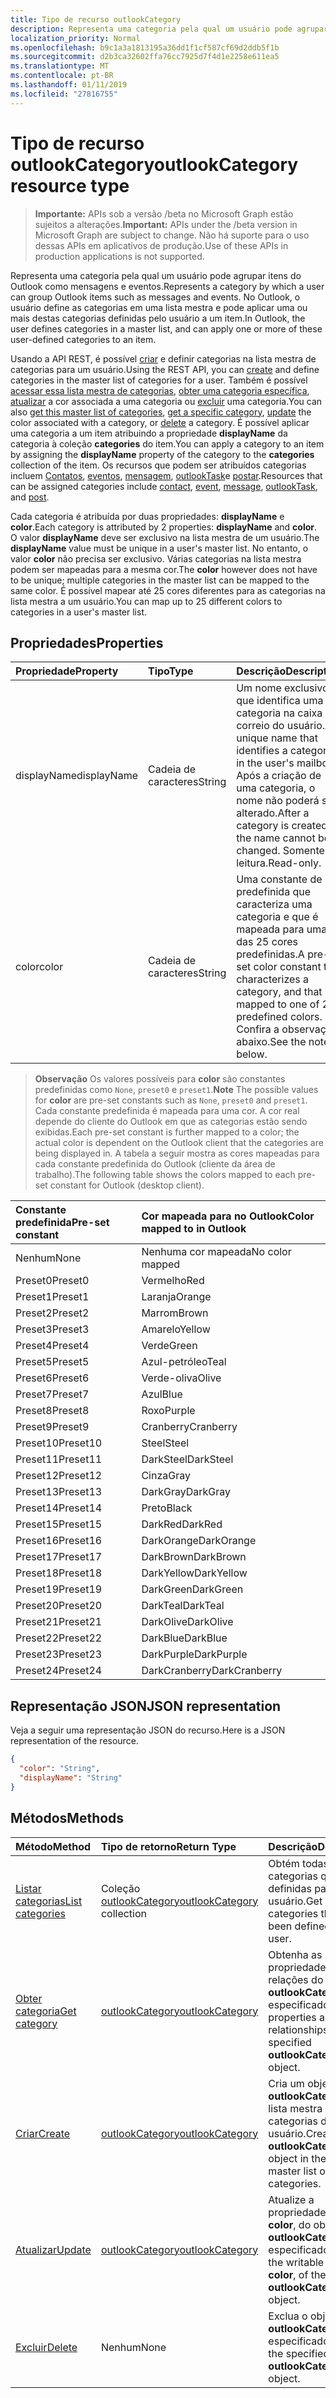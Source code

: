 ```yaml
---
title: Tipo de recurso outlookCategory
description: Representa uma categoria pela qual um usuário pode agrupar itens do Outlook como mensagens e eventos. No Outlook, o usuário define as categorias em uma lista mestra e pode aplicar um ou mais desses definidas pelo usuário
localization_priority: Normal
ms.openlocfilehash: b9c1a3a1813195a36dd1f1cf587cf69d2ddb5f1b
ms.sourcegitcommit: d2b3ca32602ffa76cc7925d7f4d1e2258e611ea5
ms.translationtype: MT
ms.contentlocale: pt-BR
ms.lasthandoff: 01/11/2019
ms.locfileid: "27816755"
---
```

# <a name="outlookcategory-resource-type"></a><span data-ttu-id="08b55-104">Tipo de recurso outlookCategory</span><span class="sxs-lookup"><span data-stu-id="08b55-104">outlookCategory resource type</span></span>

> <span data-ttu-id="08b55-105">**Importante:** APIs sob a versão /beta no Microsoft Graph estão sujeitos a alterações.</span><span class="sxs-lookup"><span data-stu-id="08b55-105">**Important:** APIs under the /beta version in Microsoft Graph are subject to change.</span></span> <span data-ttu-id="08b55-106">Não há suporte para o uso dessas APIs em aplicativos de produção.</span><span class="sxs-lookup"><span data-stu-id="08b55-106">Use of these APIs in production applications is not supported.</span></span>

<span data-ttu-id="08b55-107">Representa uma categoria pela qual um usuário pode agrupar itens do Outlook como mensagens e eventos.</span><span class="sxs-lookup"><span data-stu-id="08b55-107">Represents a category by which a user can group Outlook items such as messages and events.</span></span> <span data-ttu-id="08b55-108">No Outlook, o usuário define as categorias em uma lista mestra e pode aplicar uma ou mais destas categorias definidas pelo usuário a um item.</span><span class="sxs-lookup"><span data-stu-id="08b55-108">In Outlook, the user defines categories in a master list, and can apply one or more of these user-defined categories to an item.</span></span> 

<span data-ttu-id="08b55-109">Usando a API REST, é possível [criar](../api/outlookuser-post-mastercategories.md) e definir categorias na lista mestra de categorias para um usuário.</span><span class="sxs-lookup"><span data-stu-id="08b55-109">Using the REST API, you can [create](../api/outlookuser-post-mastercategories.md) and define categories in the master list of categories for a user.</span></span> <span data-ttu-id="08b55-110">Também é possível [acessar essa lista mestra de categorias](../api/outlookuser-list-mastercategories.md), [obter uma categoria específica](../api/outlookcategory-get.md), [atualizar](../api/outlookcategory-update.md) a cor associada a uma categoria ou [excluir](../api/outlookcategory-delete.md) uma categoria.</span><span class="sxs-lookup"><span data-stu-id="08b55-110">You can also [get this master list of categories](../api/outlookuser-list-mastercategories.md), [get a specific category](../api/outlookcategory-get.md), [update](../api/outlookcategory-update.md) the color associated with a category, or [delete](../api/outlookcategory-delete.md) a category.</span></span> <span data-ttu-id="08b55-111">É possível aplicar uma categoria a um item atribuindo a propriedade **displayName** da categoria à coleção **categories** do item.</span><span class="sxs-lookup"><span data-stu-id="08b55-111">You can apply a category to an item by assigning the **displayName** property of the category to the **categories** collection of the item.</span></span>
<span data-ttu-id="08b55-112">Os recursos que podem ser atribuídos categorias incluem [Contatos](contact.md), [eventos](event.md), [mensagem](message.md), [outlookTask](outlooktask.md)e [postar](post.md).</span><span class="sxs-lookup"><span data-stu-id="08b55-112">Resources that can be assigned categories include [contact](contact.md), [event](event.md), [message](message.md), [outlookTask](outlooktask.md), and [post](post.md).</span></span>   

<span data-ttu-id="08b55-113">Cada categoria é atribuída por duas propriedades: **displayName** e **color**.</span><span class="sxs-lookup"><span data-stu-id="08b55-113">Each category is attributed by 2 properties: **displayName** and **color**.</span></span> <span data-ttu-id="08b55-114">O valor **displayName** deve ser exclusivo na lista mestra de um usuário.</span><span class="sxs-lookup"><span data-stu-id="08b55-114">The **displayName** value must be unique in a user's master list.</span></span> <span data-ttu-id="08b55-115">No entanto, o valor **color** não precisa ser exclusivo. Várias categorias na lista mestra podem ser mapeadas para a mesma cor.</span><span class="sxs-lookup"><span data-stu-id="08b55-115">The **color** however does not have to be unique; multiple categories in the master list can be mapped to the same color.</span></span> <span data-ttu-id="08b55-116">É possível mapear até 25 cores diferentes para as categorias na lista mestra a um usuário.</span><span class="sxs-lookup"><span data-stu-id="08b55-116">You can map up to 25 different colors to categories in a user's master list.</span></span>

## <a name="properties"></a><span data-ttu-id="08b55-117">Propriedades</span><span class="sxs-lookup"><span data-stu-id="08b55-117">Properties</span></span>
| <span data-ttu-id="08b55-118">Propriedade</span><span class="sxs-lookup"><span data-stu-id="08b55-118">Property</span></span>     | <span data-ttu-id="08b55-119">Tipo</span><span class="sxs-lookup"><span data-stu-id="08b55-119">Type</span></span>   |<span data-ttu-id="08b55-120">Descrição</span><span class="sxs-lookup"><span data-stu-id="08b55-120">Description</span></span>|
|:---------------|:--------|:----------|
|<span data-ttu-id="08b55-121">displayName</span><span class="sxs-lookup"><span data-stu-id="08b55-121">displayName</span></span>|<span data-ttu-id="08b55-122">Cadeia de caracteres</span><span class="sxs-lookup"><span data-stu-id="08b55-122">String</span></span>|<span data-ttu-id="08b55-123">Um nome exclusivo que identifica uma categoria na caixa de correio do usuário.</span><span class="sxs-lookup"><span data-stu-id="08b55-123">A unique name that identifies a category in the user's mailbox.</span></span> <span data-ttu-id="08b55-124">Após a criação de uma categoria, o nome não poderá ser alterado.</span><span class="sxs-lookup"><span data-stu-id="08b55-124">After a category is created, the name cannot be changed.</span></span> <span data-ttu-id="08b55-125">Somente leitura.</span><span class="sxs-lookup"><span data-stu-id="08b55-125">Read-only.</span></span>|
|<span data-ttu-id="08b55-126">color</span><span class="sxs-lookup"><span data-stu-id="08b55-126">color</span></span>|<span data-ttu-id="08b55-127">Cadeia de caracteres</span><span class="sxs-lookup"><span data-stu-id="08b55-127">String</span></span>|<span data-ttu-id="08b55-128">Uma constante de cor predefinida que caracteriza uma categoria e que é mapeada para uma das 25 cores predefinidas.</span><span class="sxs-lookup"><span data-stu-id="08b55-128">A pre-set color constant that characterizes a category, and that is mapped to one of 25 predefined colors.</span></span> <span data-ttu-id="08b55-129">Confira a observação abaixo.</span><span class="sxs-lookup"><span data-stu-id="08b55-129">See the note below.</span></span> |

> <span data-ttu-id="08b55-130">**Observação** Os valores possíveis para **color** são constantes predefinidas como `None`, `preset0` e `preset1`.</span><span class="sxs-lookup"><span data-stu-id="08b55-130">**Note** The possible values for **color** are pre-set constants such as `None`, `preset0` and `preset1`.</span></span> <span data-ttu-id="08b55-131">Cada constante predefinida é mapeada para uma cor. A cor real depende do cliente do Outlook em que as categorias estão sendo exibidas.</span><span class="sxs-lookup"><span data-stu-id="08b55-131">Each pre-set constant is further mapped to a color; the actual color is dependent on the Outlook client that the categories are being displayed in.</span></span> <span data-ttu-id="08b55-132">A tabela a seguir mostra as cores mapeadas para cada constante predefinida do Outlook (cliente da área de trabalho).</span><span class="sxs-lookup"><span data-stu-id="08b55-132">The following table shows the colors mapped to each pre-set constant for Outlook (desktop client).</span></span> 


| <span data-ttu-id="08b55-133">Constante predefinida</span><span class="sxs-lookup"><span data-stu-id="08b55-133">Pre-set constant</span></span>  | <span data-ttu-id="08b55-134">Cor mapeada para no Outlook</span><span class="sxs-lookup"><span data-stu-id="08b55-134">Color mapped to in Outlook</span></span> |
|:---------------|:--------|
| <span data-ttu-id="08b55-135">Nenhum</span><span class="sxs-lookup"><span data-stu-id="08b55-135">None</span></span> | <span data-ttu-id="08b55-136">Nenhuma cor mapeada</span><span class="sxs-lookup"><span data-stu-id="08b55-136">No color mapped</span></span> |
| <span data-ttu-id="08b55-137">Preset0</span><span class="sxs-lookup"><span data-stu-id="08b55-137">Preset0</span></span> | <span data-ttu-id="08b55-138">Vermelho</span><span class="sxs-lookup"><span data-stu-id="08b55-138">Red</span></span> |
| <span data-ttu-id="08b55-139">Preset1</span><span class="sxs-lookup"><span data-stu-id="08b55-139">Preset1</span></span> | <span data-ttu-id="08b55-140">Laranja</span><span class="sxs-lookup"><span data-stu-id="08b55-140">Orange</span></span> |
| <span data-ttu-id="08b55-141">Preset2</span><span class="sxs-lookup"><span data-stu-id="08b55-141">Preset2</span></span> | <span data-ttu-id="08b55-142">Marrom</span><span class="sxs-lookup"><span data-stu-id="08b55-142">Brown</span></span> |
| <span data-ttu-id="08b55-143">Preset3</span><span class="sxs-lookup"><span data-stu-id="08b55-143">Preset3</span></span> | <span data-ttu-id="08b55-144">Amarelo</span><span class="sxs-lookup"><span data-stu-id="08b55-144">Yellow</span></span> |
| <span data-ttu-id="08b55-145">Preset4</span><span class="sxs-lookup"><span data-stu-id="08b55-145">Preset4</span></span> | <span data-ttu-id="08b55-146">Verde</span><span class="sxs-lookup"><span data-stu-id="08b55-146">Green</span></span> |
| <span data-ttu-id="08b55-147">Preset5</span><span class="sxs-lookup"><span data-stu-id="08b55-147">Preset5</span></span> | <span data-ttu-id="08b55-148">Azul-petróleo</span><span class="sxs-lookup"><span data-stu-id="08b55-148">Teal</span></span> |
| <span data-ttu-id="08b55-149">Preset6</span><span class="sxs-lookup"><span data-stu-id="08b55-149">Preset6</span></span> | <span data-ttu-id="08b55-150">Verde-oliva</span><span class="sxs-lookup"><span data-stu-id="08b55-150">Olive</span></span> |
| <span data-ttu-id="08b55-151">Preset7</span><span class="sxs-lookup"><span data-stu-id="08b55-151">Preset7</span></span> | <span data-ttu-id="08b55-152">Azul</span><span class="sxs-lookup"><span data-stu-id="08b55-152">Blue</span></span> |
| <span data-ttu-id="08b55-153">Preset8</span><span class="sxs-lookup"><span data-stu-id="08b55-153">Preset8</span></span> | <span data-ttu-id="08b55-154">Roxo</span><span class="sxs-lookup"><span data-stu-id="08b55-154">Purple</span></span> |
| <span data-ttu-id="08b55-155">Preset9</span><span class="sxs-lookup"><span data-stu-id="08b55-155">Preset9</span></span> | <span data-ttu-id="08b55-156">Cranberry</span><span class="sxs-lookup"><span data-stu-id="08b55-156">Cranberry</span></span> |
| <span data-ttu-id="08b55-157">Preset10</span><span class="sxs-lookup"><span data-stu-id="08b55-157">Preset10</span></span> | <span data-ttu-id="08b55-158">Steel</span><span class="sxs-lookup"><span data-stu-id="08b55-158">Steel</span></span> |
| <span data-ttu-id="08b55-159">Preset11</span><span class="sxs-lookup"><span data-stu-id="08b55-159">Preset11</span></span> | <span data-ttu-id="08b55-160">DarkSteel</span><span class="sxs-lookup"><span data-stu-id="08b55-160">DarkSteel</span></span> |
| <span data-ttu-id="08b55-161">Preset12</span><span class="sxs-lookup"><span data-stu-id="08b55-161">Preset12</span></span> | <span data-ttu-id="08b55-162">Cinza</span><span class="sxs-lookup"><span data-stu-id="08b55-162">Gray</span></span> |
| <span data-ttu-id="08b55-163">Preset13</span><span class="sxs-lookup"><span data-stu-id="08b55-163">Preset13</span></span> | <span data-ttu-id="08b55-164">DarkGray</span><span class="sxs-lookup"><span data-stu-id="08b55-164">DarkGray</span></span> |
| <span data-ttu-id="08b55-165">Preset14</span><span class="sxs-lookup"><span data-stu-id="08b55-165">Preset14</span></span> | <span data-ttu-id="08b55-166">Preto</span><span class="sxs-lookup"><span data-stu-id="08b55-166">Black</span></span> |
| <span data-ttu-id="08b55-167">Preset15</span><span class="sxs-lookup"><span data-stu-id="08b55-167">Preset15</span></span> | <span data-ttu-id="08b55-168">DarkRed</span><span class="sxs-lookup"><span data-stu-id="08b55-168">DarkRed</span></span> |
| <span data-ttu-id="08b55-169">Preset16</span><span class="sxs-lookup"><span data-stu-id="08b55-169">Preset16</span></span> | <span data-ttu-id="08b55-170">DarkOrange</span><span class="sxs-lookup"><span data-stu-id="08b55-170">DarkOrange</span></span> |
| <span data-ttu-id="08b55-171">Preset17</span><span class="sxs-lookup"><span data-stu-id="08b55-171">Preset17</span></span> | <span data-ttu-id="08b55-172">DarkBrown</span><span class="sxs-lookup"><span data-stu-id="08b55-172">DarkBrown</span></span> |
| <span data-ttu-id="08b55-173">Preset18</span><span class="sxs-lookup"><span data-stu-id="08b55-173">Preset18</span></span> | <span data-ttu-id="08b55-174">DarkYellow</span><span class="sxs-lookup"><span data-stu-id="08b55-174">DarkYellow</span></span> |
| <span data-ttu-id="08b55-175">Preset19</span><span class="sxs-lookup"><span data-stu-id="08b55-175">Preset19</span></span> | <span data-ttu-id="08b55-176">DarkGreen</span><span class="sxs-lookup"><span data-stu-id="08b55-176">DarkGreen</span></span> |
| <span data-ttu-id="08b55-177">Preset20</span><span class="sxs-lookup"><span data-stu-id="08b55-177">Preset20</span></span> | <span data-ttu-id="08b55-178">DarkTeal</span><span class="sxs-lookup"><span data-stu-id="08b55-178">DarkTeal</span></span> |
| <span data-ttu-id="08b55-179">Preset21</span><span class="sxs-lookup"><span data-stu-id="08b55-179">Preset21</span></span> | <span data-ttu-id="08b55-180">DarkOlive</span><span class="sxs-lookup"><span data-stu-id="08b55-180">DarkOlive</span></span> |
| <span data-ttu-id="08b55-181">Preset22</span><span class="sxs-lookup"><span data-stu-id="08b55-181">Preset22</span></span> | <span data-ttu-id="08b55-182">DarkBlue</span><span class="sxs-lookup"><span data-stu-id="08b55-182">DarkBlue</span></span> |
| <span data-ttu-id="08b55-183">Preset23</span><span class="sxs-lookup"><span data-stu-id="08b55-183">Preset23</span></span> | <span data-ttu-id="08b55-184">DarkPurple</span><span class="sxs-lookup"><span data-stu-id="08b55-184">DarkPurple</span></span> |
| <span data-ttu-id="08b55-185">Preset24</span><span class="sxs-lookup"><span data-stu-id="08b55-185">Preset24</span></span> | <span data-ttu-id="08b55-186">DarkCranberry</span><span class="sxs-lookup"><span data-stu-id="08b55-186">DarkCranberry</span></span> |

## <a name="json-representation"></a><span data-ttu-id="08b55-187">Representação JSON</span><span class="sxs-lookup"><span data-stu-id="08b55-187">JSON representation</span></span>
<span data-ttu-id="08b55-188">Veja a seguir uma representação JSON do recurso.</span><span class="sxs-lookup"><span data-stu-id="08b55-188">Here is a JSON representation of the resource.</span></span>

<!-- {
  "blockType": "resource",
  "optionalProperties": [

  ],
  "@odata.type": "microsoft.graph.outlookCategory"
}-->

```json
{
  "color": "String",
  "displayName": "String"
}

```

## <a name="methods"></a><span data-ttu-id="08b55-189">Métodos</span><span class="sxs-lookup"><span data-stu-id="08b55-189">Methods</span></span>
| <span data-ttu-id="08b55-190">Método</span><span class="sxs-lookup"><span data-stu-id="08b55-190">Method</span></span>           | <span data-ttu-id="08b55-191">Tipo de retorno</span><span class="sxs-lookup"><span data-stu-id="08b55-191">Return Type</span></span>    |<span data-ttu-id="08b55-192">Descrição</span><span class="sxs-lookup"><span data-stu-id="08b55-192">Description</span></span>|
|:---------------|:--------|:----------|
|[<span data-ttu-id="08b55-193">Listar categorias</span><span class="sxs-lookup"><span data-stu-id="08b55-193">List categories</span></span>](../api/outlookuser-list-mastercategories.md) | <span data-ttu-id="08b55-194">Coleção [outlookCategory](../resources/outlookcategory.md)</span><span class="sxs-lookup"><span data-stu-id="08b55-194">[outlookCategory](../resources/outlookcategory.md) collection</span></span> |<span data-ttu-id="08b55-195">Obtém todas as categorias que foram definidas para o usuário.</span><span class="sxs-lookup"><span data-stu-id="08b55-195">Get all the categories that have been defined for the user.</span></span>|
|[<span data-ttu-id="08b55-196">Obter categoria</span><span class="sxs-lookup"><span data-stu-id="08b55-196">Get category</span></span>](../api/outlookcategory-get.md) | [<span data-ttu-id="08b55-197">outlookCategory</span><span class="sxs-lookup"><span data-stu-id="08b55-197">outlookCategory</span></span>](../resources/outlookcategory.md) |<span data-ttu-id="08b55-198">Obtenha as propriedades e as relações do objeto **outlookCategory** especificado.</span><span class="sxs-lookup"><span data-stu-id="08b55-198">Get the properties and relationships of the specified **outlookCategory** object.</span></span>|
|[<span data-ttu-id="08b55-199">Criar</span><span class="sxs-lookup"><span data-stu-id="08b55-199">Create</span></span>](../api/outlookuser-post-mastercategories.md) | [<span data-ttu-id="08b55-200">outlookCategory</span><span class="sxs-lookup"><span data-stu-id="08b55-200">outlookCategory</span></span>](../resources/outlookcategory.md) |<span data-ttu-id="08b55-201">Cria um objeto **outlookCategory** na lista mestra de categorias do usuário.</span><span class="sxs-lookup"><span data-stu-id="08b55-201">Create an **outlookCategory** object in the user's master list of categories.</span></span>|
|[<span data-ttu-id="08b55-202">Atualizar</span><span class="sxs-lookup"><span data-stu-id="08b55-202">Update</span></span>](../api/outlookcategory-update.md) | [<span data-ttu-id="08b55-203">outlookCategory</span><span class="sxs-lookup"><span data-stu-id="08b55-203">outlookCategory</span></span>](../resources/outlookcategory.md) |<span data-ttu-id="08b55-204">Atualize a propriedade gravável, **color**, do objeto **outlookCategory** especificado.</span><span class="sxs-lookup"><span data-stu-id="08b55-204">Update the writable property, **color**, of the specified **outlookCategory** object.</span></span> |
|[<span data-ttu-id="08b55-205">Excluir</span><span class="sxs-lookup"><span data-stu-id="08b55-205">Delete</span></span>](../api/outlookcategory-delete.md) | <span data-ttu-id="08b55-206">Nenhum</span><span class="sxs-lookup"><span data-stu-id="08b55-206">None</span></span> |<span data-ttu-id="08b55-207">Exclua o objeto **outlookCategory** especificado.</span><span class="sxs-lookup"><span data-stu-id="08b55-207">Delete the specified **outlookCategory** object.</span></span> |


<!-- uuid: 8fcb5dbc-d5aa-4681-8e31-b001d5168d79
2015-10-25 14:57:30 UTC -->
<!-- {
  "type": "#page.annotation",
  "description": "outlookCategory resource",
  "keywords": "",
  "section": "documentation",
  "suppressions": [
      "Warning: /api-reference/beta/resources/outlookcategory.md:
      Failed to parse any rows out of table with headers: |Pre-set constant|Color mapped to in Outlook|"
  ],
  "tocPath": ""
}-->
 
